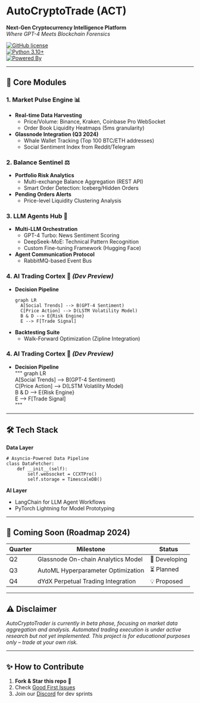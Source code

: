 # AutoCryptoTrade (ACT)
**Next-Gen Cryptocurrency Intelligence Platform**  
*Where GPT-4 Meets Blockchain Forensics*  

[![GitHub license](https://img.shields.io/badge/Phase-Beta-blueviolet)](https://github.com/yourusername/AutoCryptoAnalyst)  
[![Python 3.10+](https://img.shields.io/badge/Python-3.10%2B-3776AB)](https://www.python.org/)  
[![Powered By](https://img.shields.io/badge/LLM-GPT4%20%7C%20DeepSeek-FF6C37)](https://platform.openai.com/docs)  

---

## 🚀 Core Modules  

### 1. **Market Pulse Engine**  📊  
- **Real-time Data Harvesting**  
  - Price/Volume: Binance, Kraken, Coinbase Pro WebSocket  
  - Order Book Liquidity Heatmaps (5ms granularity)  
- **Glassnode Integration (Q3 2024)**  
  - Whale Wallet Tracking (Top 100 BTC/ETH addresses)  
  - Social Sentiment Index from Reddit/Telegram  

### 2. **Balance Sentinel** ⚖️  
- **Portfolio Risk Analytics**  
  - Multi-exchange Balance Aggregation (REST API)  
  - Smart Order Detection: Iceberg/Hidden Orders  
- **Pending Orders Alerts**  
  - Price-level Liquidity Clustering Analysis  

### 3. **LLM Agents Hub** 🤖  
- **Multi-LLM Orchestration**  
  - GPT-4 Turbo: News Sentiment Scoring  
  - DeepSeek-MoE: Technical Pattern Recognition  
  - Custom Fine-tuning Framework (Hugging Face)  
- **Agent Communication Protocol**  
  - RabbitMQ-based Event Bus  

### 4. **AI Trading Cortex** 🧠 *(Dev Preview)*  
- **Decision Pipeline**  
  ```mermaid  
  graph LR  
    A[Social Trends] --> B(GPT-4 Sentiment)  
    C[Price Action] --> D(LSTM Volatility Model)  
    B & D --> E{Risk Engine}  
    E --> F[Trade Signal]  
  ```
- **Backtesting Suite**
  - Walk-Forward Optimization (Zipline Integration)

### 4. **AI Trading Cortex** 🧠 *(Dev Preview)*  
- **Decision Pipeline**  
  """
  graph LR  
    A[Social Trends] --> B(GPT-4 Sentiment)  
    C[Price Action] --> D(LSTM Volatility Model)  
    B & D --> E{Risk Engine}  
    E --> F[Trade Signal]  
  """

---

## 🛠 Tech Stack  

**Data Layer**  
```
# Asyncio-Powered Data Pipeline  
class DataFetcher:  
    def __init__(self):  
        self.websocket = CCXTPro()  
        self.storage = TimescaleDB()  
```

**AI Layer**  
- LangChain for LLM Agent Workflows  
- PyTorch Lightning for Model Prototyping  

---

## 🌟 Coming Soon (Roadmap 2024)  

| Quarter | Milestone                          | Status       |  
|---------|------------------------------------|--------------|  
| Q2      | Glassnode On-chain Analytics Model | 🔄 Developing|  
| Q3      | AutoML Hyperparameter Optimization | ⏳ Planned   |  
| Q4      | dYdX Perpetual Trading Integration | 💡 Proposed  |  

---

## ⚠️ Disclaimer  

*AutoCryptoTrader is currently in beta phase, focusing on market data aggregation and analysis. Automated trading execution is under active research but not yet implemented. This project is for educational purposes only – trade at your own risk.*  

---

## ✨ How to Contribute  

1. **Fork & Star this repo** 🌟  
2. Check [Good First Issues](https://github.com/yourusername/AutoCryptoAnalyst/issues?q=is%3Aopen+is%3Aissue+label%3A%22good+first+issue%22)  
3. Join our [Discord](https://discord.gg/yourlink) for dev sprints  
